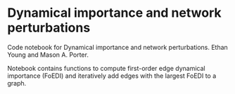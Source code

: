 # Dynamical importance and network perturbations
Code notebook for Dynamical importance and network perturbations. Ethan Young and Mason A. Porter.

Notebook contains functions to compute first-order edge dynamical importance (FoEDI) and iteratively add edges with the largest FoEDI to a graph.

